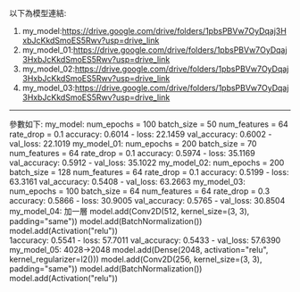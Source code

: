 以下為模型連結:
1. my_model:https://drive.google.com/drive/folders/1pbsPBVw7OyDqaj3HxbJcKkdSmoES5Rwv?usp=drive_link
2. my_model_01:https://drive.google.com/drive/folders/1pbsPBVw7OyDqaj3HxbJcKkdSmoES5Rwv?usp=drive_link
2. my_model_02:https://drive.google.com/drive/folders/1pbsPBVw7OyDqaj3HxbJcKkdSmoES5Rwv?usp=drive_link
3. my_model_03:https://drive.google.com/drive/folders/1pbsPBVw7OyDqaj3HxbJcKkdSmoES5Rwv?usp=drive_link
--------------------------------------------------------------------------------------------------

參數如下:
my_model:
    num_epochs = 100
    batch_size = 50
    num_features = 64
    rate_drop = 0.1
    accuracy: 0.6014 - loss: 22.1459 
    val_accuracy: 0.6002 - val_loss: 22.1019
my_model_01:
    num_epochs = 200
    batch_size = 70
    num_features = 64
    rate_drop = 0.1
    accuracy: 0.5974 - loss: 35.1169 
    val_accuracy: 0.5912 - val_loss: 35.1022
my_model_02:
    num_epochs = 200
    batch_size = 128
    num_features = 64
    rate_drop = 0.1
    accuracy: 0.5199 - loss: 63.3161 
    val_accuracy: 0.5408 - val_loss: 63.2663 
my_model_03:
    num_epochs = 100
    batch_size = 64
    num_features = 64
    rate_drop = 0.3
    accuracy: 0.5866 - loss: 30.9005 
    val_accuracy: 0.5765 - val_loss: 30.8504 
my_model_04:
    加一層
    model.add(Conv2D(512, kernel_size=(3, 3), padding="same"))
    model.add(BatchNormalization())
    model.add(Activation("relu"))    
    1accuracy: 0.5541 - loss: 57.7011
    val_accuracy: 0.5433 - val_loss: 57.6390 
my_model_05:
    4028→2048
    model.add(Dense(2048, activation="relu", kernel_regularizer=l2()))
    model.add(Conv2D(256, kernel_size=(3, 3), padding="same"))
    model.add(BatchNormalization())
    model.add(Activation("relu"))
